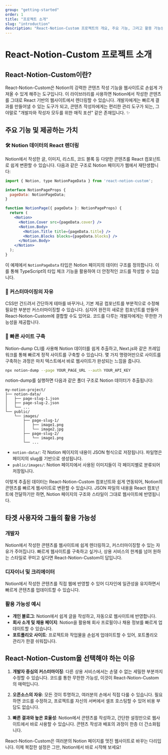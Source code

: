 ```yaml
---
group: "getting-started"
order: 1
title: "프로젝트 소개"
slug: "introduction"
description: "React-Notion-Custom 프로젝트의 개요, 주요 기능, 그리고 활용 가능성에 대해 소개합니다."
---
```


# React-Notion-Custom 프로젝트 소개

## React-Notion-Custom이란?

React-Notion-Custom은 Notion의 강력한 콘텐츠 작성 기능을 웹사이트로 손쉽게 가져올 수 있게 해주는 도구입니다. 이 라이브러리를 사용하면 Notion에서 작성한 콘텐츠를 그대로 React 기반의 웹사이트에서 렌더링할 수 있습니다. 개발자에게는 빠르게 결과를 만들어낼 수 있는 도구가 되고, 콘텐츠 작성자에게는 편리한 관리 도구가 되는, 그야말로 "개발자와 작성자 모두를 위한 매직 포션" 같은 존재입니다. ✨

## 주요 기능 및 제공하는 가치

### 🛠️ Notion 데이터의 React 렌더링

Notion에서 작성한 글, 이미지, 리스트, 코드 블록 등 다양한 콘텐츠를 React 컴포넌트로 쉽게 변환할 수 있습니다. 다음과 같은 구조로 Notion 페이지가 웹에서 재탄생합니다:

```jsx
import { Notion, type NotionPageData } from 'react-notion-custom';

interface NotionPageProps {
  pageData: NotionPageData;
}

function NotionPage({ pageData }: NotionPageProps) {
  return (
    <Notion>
      <Notion.Cover src={pageData.cover} />
      <Notion.Body>
        <Notion.Title title={pageData.title} />
        <Notion.Blocks blocks={pageData.blocks} />
      </Notion.Body>
    </Notion>
  );
}
```

이 예제에서 `NotionPageData` 타입은 Notion 페이지의 데이터 구조를 정의합니다. 이를 통해 TypeScript의 타입 체크 기능을 활용하여 더 안정적인 코드를 작성할 수 있습니다.

### 🎨 커스터마이징의 자유

CSS만 건드려서 간단하게 테마를 바꾸거나, 기본 제공 컴포넌트를 부분적으로 수정해 필요한 부분만 커스터마이징할 수 있습니다. 심지어 완전히 새로운 컴포넌트를 만들어 React-Notion-Custom에 결합할 수도 있어요. 코드를 다루는 개발자에게는 무한한 가능성을 제공합니다.

### 🚀 빠른 사이트 구축

Notion-dump CLI를 사용해 Notion 데이터를 쉽게 추출하고, Next.js와 같은 프레임워크를 통해 빠르게 정적 사이트를 구축할 수 있습니다. 몇 가지 명령어만으로 사이트를 구축하는 과정은 마치 텍스트에서 바로 웹사이트가 완성되는 느낌을 줍니다.

```bash
npx notion-dump --page YOUR_PAGE_URL --auth YOUR_API_KEY
```

notion-dump를 실행하면 다음과 같은 폴더 구조로 Notion 데이터가 추출됩니다:

```
my-notion-project/
├── notion-data/
│   ├── page-slug-1.json
│   ├── page-slug-2.json
│   └── ...
└── public/
    └── images/
        ├── page-slug-1/
        │   ├── image1.png
        │   └── image2.jpg
        ├── page-slug-2/
        │   └── image1.png
        └── ...
```

- `notion-data/`: 각 Notion 페이지의 내용이 JSON 형식으로 저장됩니다. 파일명은 페이지의 slug를 기반으로 생성됩니다.
- `public/images/`: Notion 페이지에서 사용된 이미지들이 각 페이지별로 분류되어 저장됩니다.

이렇게 추출된 데이터는 React-Notion-Custom 컴포넌트와 쉽게 연동되어, Notion의 콘텐츠를 빠르게 웹사이트로 변환할 수 있습니다. JSON 파일의 내용을 React 컴포넌트에 전달하기만 하면, Notion 페이지의 구조와 스타일이 그대로 웹사이트에 반영됩니다.

## 타겟 사용자와 그들의 활용 가능성

### 개발자

Notion에서 작성한 콘텐츠를 웹사이트에 쉽게 렌더링하고, 커스터마이징할 수 있는 자유가 주어집니다. 빠르게 웹사이트를 구축하고 싶거나, 상용 서비스의 한계를 넘어 원하는 스타일로 꾸미고 싶다면 React-Notion-Custom이 답입니다.

### 디자이너 및 크리에이터

Notion에서 작성한 콘텐츠를 직접 웹에 반영할 수 있어 디자인에 일관성을 유지하면서 빠르게 콘텐츠를 업데이트할 수 있습니다.

### 활용 가능성 예시

- **개인 블로그**: Notion에서 쉽게 글을 작성하고, 자동으로 웹사이트에 반영합니다.
- **회사 소개 및 채용 페이지**: Notion을 활용해 회사 프로필이나 채용 정보를 빠르게 업데이트할 수 있습니다.
- **포트폴리오 사이트**: 프로젝트와 작업물을 손쉽게 업데이트할 수 있어, 포트폴리오 관리가 한결 쉬워집니다.

## React-Notion-Custom을 선택해야 하는 이유

1. **개발자 중심의 커스터마이징**: 다른 상용 서비스에서는 손댈 수 없는 세밀한 부분까지 수정할 수 있습니다. 코드를 통한 무한한 가능성, 이것이 React-Notion-Custom의 매력입니다.

2. **오픈소스의 자유**: 모든 것이 투명하고, 여러분의 손에서 직접 다룰 수 있습니다. 필요하면 코드를 수정하고, 프로젝트를 자신의 서버에서 셀프 호스팅할 수 있어 비용 부담도 없습니다.

3. **빠른 결과와 높은 효율성**: Notion에서 콘텐츠를 작성하고, 간단한 설정만으로 웹사이트에서 바로 사용할 수 있습니다. 콘텐츠 작성과 배포의 과정이 한층 더 간소화됩니다.

React-Notion-Custom은 여러분의 Notion 페이지를 멋진 웹사이트로 바꾸는 다리입니다. 이제 복잡한 설정은 그만, Notion에서 바로 시작해 보세요!

